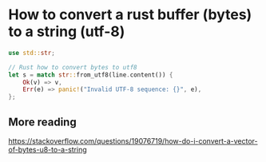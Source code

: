 # How to convert a rust buffer (bytes) to a string (utf-8)

```Rust
use std::str;

// Rust how to convert bytes to utf8
let s = match str::from_utf8(line.content()) {
    Ok(v) => v,
    Err(e) => panic!("Invalid UTF-8 sequence: {}", e),
};

```

## More reading
https://stackoverflow.com/questions/19076719/how-do-i-convert-a-vector-of-bytes-u8-to-a-string
